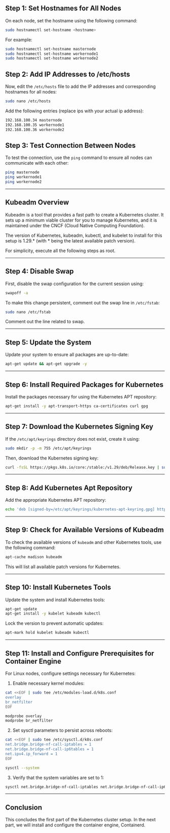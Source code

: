 
## Step 1: Set Hostnames for All Nodes

On each node, set the hostname using the following command:

```bash
sudo hostnamectl set-hostname <hostname>
```

For example:

```bash
sudo hostnamectl set-hostname masternode
sudo hostnamectl set-hostname workernode1
sudo hostnamectl set-hostname workernode2
```

## Step 2: Add IP Addresses to /etc/hosts

Now, edit the `/etc/hosts` file to add the IP addresses and corresponding hostnames for all nodes:

```bash
sudo nano /etc/hosts
```

Add the following entries (replace ips with your actual ip address):

```bash
192.168.100.34 masternode
192.168.100.35 workernode1
192.168.100.36 workernode2
```

## Step 3: Test Connection Between Nodes

To test the connection, use the `ping` command to ensure all nodes can communicate with each other:

```bash
ping masternode
ping workernode1
ping workernode2
```

---

## Kubeadm Overview

Kubeadm is a tool that provides a fast path to create a Kubernetes cluster. It sets up a minimum viable cluster for you to manage Kubernetes, and it is maintained under the CNCF (Cloud Native Computing Foundation).

The version of Kubernetes, kubeadm, kubectl, and kubelet to install for this setup is 1.29.* (with * being the latest available patch version).

For simplicity, execute all the following steps as root.

---

## Step 4: Disable Swap

First, disable the swap configuration for the current session using:

```bash
swapoff -a
```

To make this change persistent, comment out the swap line in `/etc/fstab`:

```bash
sudo nano /etc/fstab
```

Comment out the line related to swap.

---

## Step 5: Update the System

Update your system to ensure all packages are up-to-date:

```bash
apt-get update && apt-get upgrade -y
```

---

## Step 6: Install Required Packages for Kubernetes

Install the packages necessary for using the Kubernetes APT repository:

```bash
apt-get install -y apt-transport-https ca-certificates curl gpg
```

---

## Step 7: Download the Kubernetes Signing Key

If the `/etc/apt/keyrings` directory does not exist, create it using:

```bash
sudo mkdir -p -m 755 /etc/apt/keyrings
```

Then, download the Kubernetes signing key:

```bash
curl -fsSL https://pkgs.k8s.io/core:/stable:/v1.29/deb/Release.key | sudo gpg --dearmor -o /etc/apt/keyrings/kubernetes-apt-keyring.gpg
```

---

## Step 8: Add Kubernetes Apt Repository

Add the appropriate Kubernetes APT repository:

```bash
echo 'deb [signed-by=/etc/apt/keyrings/kubernetes-apt-keyring.gpg] https://pkgs.k8s.io/core:/stable:/v1.29/deb/ /' | sudo tee /etc/apt/sources.list.d/kubernetes.list
```

---

## Step 9: Check for Available Versions of Kubeadm

To check the available versions of `kubeadm` and other Kubernetes tools, use the following command:

```bash
apt-cache madison kubeadm
```

This will list all available patch versions for Kubernetes.

---

## Step 10: Install Kubernetes Tools

Update the system and install Kubernetes tools:

```bash
apt-get update
apt-get install -y kubelet kubeadm kubectl
```

Lock the version to prevent automatic updates:

```bash
apt-mark hold kubelet kubeadm kubectl
```

---

## Step 11: Install and Configure Prerequisites for Container Engine

For Linux nodes, configure settings necessary for Kubernetes:

1. Enable necessary kernel modules:

```bash
cat <<EOF | sudo tee /etc/modules-load.d/k8s.conf
overlay
br_netfilter
EOF

modprobe overlay
modprobe br_netfilter
```

2. Set sysctl parameters to persist across reboots:

```bash
cat <<EOF | sudo tee /etc/sysctl.d/k8s.conf
net.bridge.bridge-nf-call-iptables = 1
net.bridge.bridge-nf-call-ip6tables = 1
net.ipv4.ip_forward = 1
EOF

sysctl --system
```

3. Verify that the system variables are set to 1:

```bash
sysctl net.bridge.bridge-nf-call-iptables net.bridge.bridge-nf-call-ip6tables net.ipv4.ip_forward
```

---

## Conclusion

This concludes the first part of the Kubernetes cluster setup. In the next part, we will install and configure the container engine, Containerd.